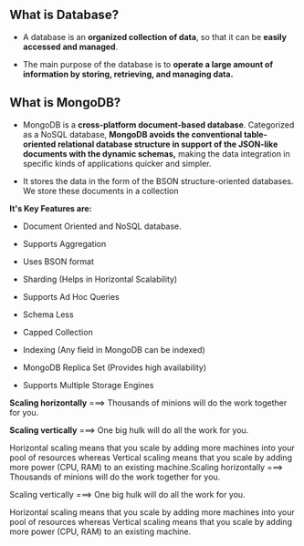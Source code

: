 ## What is Database? 

  - A database is an **organized collection of data**, so that it can be **easily accessed and managed**.
  
  - The main purpose of the database is to **operate a large amount of information by storing, retrieving, and managing data.**
    
## What is MongoDB?

- MongoDB is a **cross-platform document-based database**. Categorized as a NoSQL database, **MongoDB avoids the conventional table-oriented relational database structure in support of the JSON-like documents with the dynamic schemas,** making the data integration in specific kinds of applications quicker and simpler.

- It stores the data in the form of the BSON structure-oriented databases. We store these documents in a collection

**It's Key Features are:**

- Document Oriented and NoSQL database.
  
- Supports Aggregation
  
-  Uses BSON format
 
-  Sharding (Helps in Horizontal Scalability)

-  Supports Ad Hoc Queries
-  Schema Less
-  Capped Collection
-  Indexing (Any field in MongoDB can be indexed)
-  MongoDB Replica Set (Provides high availability)
-  Supports Multiple Storage Engines
  
**Scaling horizontally** ===> Thousands of minions will do the work together for you.

**Scaling vertically** ===> One big hulk will do all the work for you.

Horizontal scaling means that you scale by adding more machines into your pool of resources whereas Vertical scaling means that you scale by adding more power (CPU, RAM) to an existing machine.Scaling horizontally ===> Thousands of minions will do the work together for you.

Scaling vertically ===> One big hulk will do all the work for you.

Horizontal scaling means that you scale by adding more machines into your pool of resources whereas Vertical scaling means that you scale by adding more power (CPU, RAM) to an existing machine.
